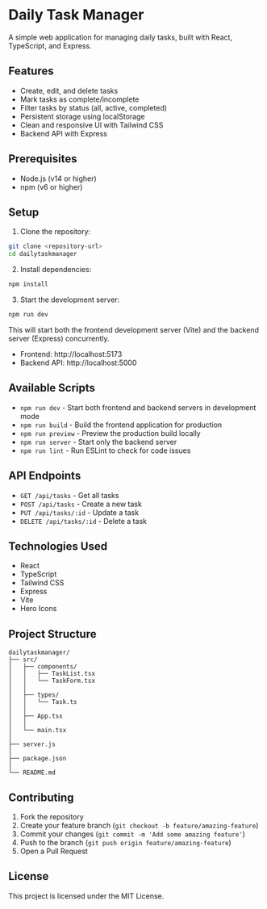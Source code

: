 # Daily Task Manager

A simple web application for managing daily tasks, built with React, TypeScript, and Express.

## Features

- Create, edit, and delete tasks
- Mark tasks as complete/incomplete
- Filter tasks by status (all, active, completed)
- Persistent storage using localStorage
- Clean and responsive UI with Tailwind CSS
- Backend API with Express

## Prerequisites

- Node.js (v14 or higher)
- npm (v6 or higher)

## Setup

1. Clone the repository:
```bash
git clone <repository-url>
cd dailytaskmanager
```

2. Install dependencies:
```bash
npm install
```

3. Start the development server:
```bash
npm run dev
```

This will start both the frontend development server (Vite) and the backend server (Express) concurrently.

- Frontend: http://localhost:5173
- Backend API: http://localhost:5000

## Available Scripts

- `npm run dev` - Start both frontend and backend servers in development mode
- `npm run build` - Build the frontend application for production
- `npm run preview` - Preview the production build locally
- `npm run server` - Start only the backend server
- `npm run lint` - Run ESLint to check for code issues

## API Endpoints

- `GET /api/tasks` - Get all tasks
- `POST /api/tasks` - Create a new task
- `PUT /api/tasks/:id` - Update a task
- `DELETE /api/tasks/:id` - Delete a task

## Technologies Used

- React
- TypeScript
- Tailwind CSS
- Express
- Vite
- Hero Icons

## Project Structure

```
dailytaskmanager/
├── src/
│   ├── components/
│   │   ├── TaskList.tsx
│   │   └── TaskForm.tsx
│   │   
│   ├── types/
│   │   └── Task.ts
│   │   
│   ├── App.tsx
│   │   
│   └── main.tsx
│   
├── server.js
│   
├── package.json
│   
└── README.md
```

## Contributing

1. Fork the repository
2. Create your feature branch (`git checkout -b feature/amazing-feature`)
3. Commit your changes (`git commit -m 'Add some amazing feature'`)
4. Push to the branch (`git push origin feature/amazing-feature`)
5. Open a Pull Request

## License

This project is licensed under the MIT License.
